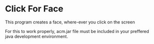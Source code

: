 # Click For Face
 This program creates a face, where-ever you click on the screen
 
 For this to work properly, acm.jar file must be included in your preffered java development environment.
 
